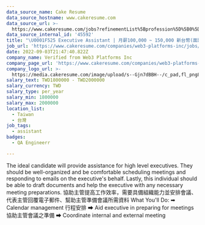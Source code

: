 ```yaml
---
data_source_name: Cake Resume
data_source_hostname: www.cakeresume.com
data_source_url: >-
  https://www.cakeresume.com/jobs?refinementList%5Bprofession%5D%5B0%5D=engineering_qa-engineer&refinementList%5Bsalary_currency%5D=TWD&range%5Bsalary_range%5D%5Bmin%5D=800096
data_source_internal_id: '45592'
title: "\U0001F525 Executive Assistant | 月薪100,000 ~ 150,000 新台幣(面議)"
job_url: 'https://www.cakeresume.com/companies/web3-platforms-inc/jobs/35525b'
date: 2022-09-03T21:47:40.822Z
company_name: Verified from Web3 Platforms Inc
company_page_url: 'https://www.cakeresume.com/companies/web3-platforms-inc'
company_logo_url: >-
  https://media.cakeresume.com/image/upload/s--Gjn7dBBH--/c_pad,fl_png8,h_200,w_200/v1676446647/haxbysrlcyem0crwq3li.png
salary_text: TWD1800000 - TWD2000000
salary_currency: TWD
salary_type: per_year
salary_min: 1800000
salary_max: 2000000
location_list:
  - Taiwan
  - 台灣
job_tags:
  - assistant
badges:
  - QA Engineerr

---
```


The ideal candidate will provide assistance for high level executives. They should be well-organized and be comfortable scheduling meetings and responding to emails on the executive's behalf. Lastly, this individual should be able to draft documents and help the executive with any necessary meeting preparations. 協助主管提高工作效率，需要具備組織能力並安排會議、代表主管回覆電子郵件、幫助主管準備會議所需資料 What You'll Do: ➡ Calendar management 行程安排 ➡ Aid executive in preparing for meetings 協助主管會議之準備 ➡ Coordinate internal and external meeting